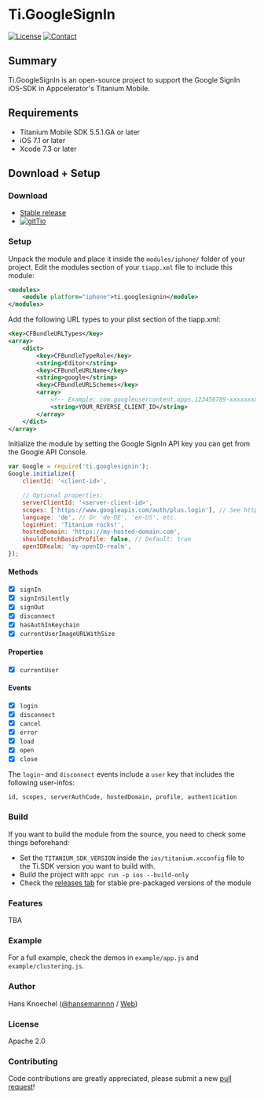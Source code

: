 # Ti.GoogleSignIn 
[![License](http://hans-knoechel.de/shields/shield-license.svg)](./LICENSE)  [![Contact](http://hans-knoechel.de/shields/shield-twitter.svg)](http://twitter.com/hansemannnn)

 Summary
---------------
Ti.GoogleSignIn is an open-source project to support the Google SignIn iOS-SDK in Appcelerator's Titanium Mobile. 

Requirements
---------------
  - Titanium Mobile SDK 5.5.1.GA or later
  - iOS 7.1 or later
  - Xcode 7.3 or later

Download + Setup
---------------

### Download
  * [Stable release](https://github.com/hansemannn/Ti.GoogleSignIn/releases)
  * [![gitTio](http://hans-knoechel.de/shields/shield-gittio.svg)](http://gitt.io/component/ti.googlesignin)

### Setup
Unpack the module and place it inside the `modules/iphone/` folder of your project.
Edit the modules section of your `tiapp.xml` file to include this module:
```xml
<modules>
    <module platform="iphone">ti.googlesignin</module>
</modules>
```
Add the following URL types to your plist section of the tiapp.xml:
```xml
<key>CFBundleURLTypes</key>
<array>
    <dict>
        <key>CFBundleTypeRole</key>
        <string>Editor</string>
        <key>CFBundleURLName</key>
        <string>google</string>
        <key>CFBundleURLSchemes</key>
        <array>
            <!-- Example: com.googleusercontent.apps.123456789-xxxxxxxx -->
            <string>YOUR_REVERSE_CLIENT_ID</string>
        </array>
    </dict>
</array>
```

Initialize the module by setting the Google SignIn API key you can get from the Google API Console.
```javascript
var Google = require('ti.googlesignin');
Google.initialize({
    clientId: '<client-id>',

    // Optional properties:
    serverClientId: '<server-client-id>',
    scopes: ['https://www.googleapis.com/auth/plus.login'], // See https://developers.google.com/identity/protocols/googlescopes for more
    language: 'de', // Or 'de-DE', 'en-US', etc.
    loginHint: 'Titanium rocks!',
    hostedDomain: 'https://my-hosted-domain.com',
    shouldFetchBasicProfile: false, // Default: true
    openIDRealm: 'my-openID-realm',
});
```
#### Methods
- [x] `signIn`
- [x] `signInSilently`
- [x] `signOut`
- [x] `disconnect`
- [x] `hasAuthInKeychain`
- [x] `currentUserImageURLWithSize`

#### Properties
- [x] `currentUser`

#### Events
- [x] `login`
- [x] `disconnect`
- [x] `cancel`
- [x] `error`
- [x] `load`
- [x] `open`
- [x] `close`

The `login`- and `disconnect` events include a `user` key that includes the following user-infos:
```
id, scopes, serverAuthCode, hostedDomain, profile, authentication
```

### Build
If you want to build the module from the source, you need to check some things beforehand:
- Set the `TITANIUM_SDK_VERSION` inside the `ios/titanium.xcconfig` file to the Ti.SDK version you want to build with.
- Build the project with `appc run -p ios --build-only`
- Check the [releases tab](https://github.com/hansemannn/ti.googlesignin/releases) for stable pre-packaged versions of the module

### Features
TBA

### Example
For a full example, check the demos in `example/app.js` and `example/clustering.js`.

### Author
Hans Knoechel ([@hansemannnn](https://twitter.com/hansemannnn) / [Web](http://hans-knoechel.de))

### License
Apache 2.0

### Contributing
Code contributions are greatly appreciated, please submit a new [pull request](https://github.com/hansemannn/ti.googlesignin/pull/new/master)!
